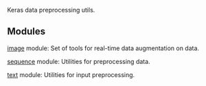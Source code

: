 
Keras data preprocessing utils.
## Modules
[image](https://www.tensorflow.org/api_docs/python/tf/compat/v2/keras/preprocessing/image) module: Set of tools for real-time data augmentation on  data.

[sequence](https://www.tensorflow.org/api_docs/python/tf/compat/v2/keras/preprocessing/sequence) module: Utilities for preprocessing  data.

[text](https://www.tensorflow.org/api_docs/python/tf/compat/v2/keras/preprocessing/text) module: Utilities for  input preprocessing.

